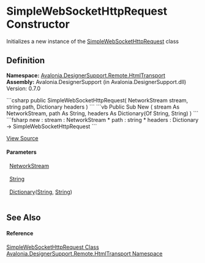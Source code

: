 # SimpleWebSocketHttpRequest Constructor


Initializes a new instance of the <a href="T_Avalonia_DesignerSupport_Remote_HtmlTransport_SimpleWebSocketHttpRequest">SimpleWebSocketHttpRequest</a> class



## Definition
**Namespace:** <a href="N_Avalonia_DesignerSupport_Remote_HtmlTransport">Avalonia.DesignerSupport.Remote.HtmlTransport</a>  
**Assembly:** Avalonia.DesignerSupport (in Avalonia.DesignerSupport.dll) Version: 0.7.0

<Tabs groupId="api-code-preview">
<TabItem value="csharp" label="C#">
```csharp
public SimpleWebSocketHttpRequest(
	NetworkStream stream,
	string path,
	Dictionary<string, string> headers
)
```
</TabItem>
<TabItem value="vb" label="VB">
```vb
Public Sub New ( 
	stream As NetworkStream,
	path As String,
	headers As Dictionary(Of String, String)
)
```
</TabItem>
<TabItem value="fsharp" label="F#">
```fsharp
new : 
        stream : NetworkStream * 
        path : string * 
        headers : Dictionary<string, string> -> SimpleWebSocketHttpRequest
```
</TabItem>
</Tabs>



<a href="https://github.com/AvaloniaUI/Avalonia/tree/master/src/Avalonia.DesignerSupport/Remote/HtmlTransport/SimpleWebSocketHttpServer.cs#L128" title="View the source code">View Source</a>



#### Parameters
<dl><dt>  <a href="https://learn.microsoft.com/dotnet/api/system.net.sockets.networkstream" target="_blank" rel="noopener noreferrer">NetworkStream</a></dt><dd> </dd><dt>  <a href="https://learn.microsoft.com/dotnet/api/system.string" target="_blank" rel="noopener noreferrer">String</a></dt><dd> </dd><dt>  <a href="https://learn.microsoft.com/dotnet/api/system.collections.generic.dictionary-2" target="_blank" rel="noopener noreferrer">Dictionary</a>(<a href="https://learn.microsoft.com/dotnet/api/system.string" target="_blank" rel="noopener noreferrer">String</a>, <a href="https://learn.microsoft.com/dotnet/api/system.string" target="_blank" rel="noopener noreferrer">String</a>)</dt><dd> </dd></dl>

## See Also


#### Reference
<a href="T_Avalonia_DesignerSupport_Remote_HtmlTransport_SimpleWebSocketHttpRequest">SimpleWebSocketHttpRequest Class</a>  
<a href="N_Avalonia_DesignerSupport_Remote_HtmlTransport">Avalonia.DesignerSupport.Remote.HtmlTransport Namespace</a>  
